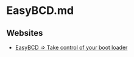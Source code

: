 # EasyBCD.md

## Websites

* [EasyBCD => Take control of your boot loader](https://neosmart.net/EasyBCD/)
